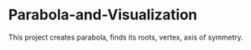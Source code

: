 # Parabola-and-Visualization
This project creates parabola, finds its roots, vertex, axis of symmetry.
